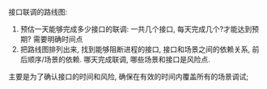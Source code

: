 接口联调的路线图:
1. 预估一天能够完成多少接口的联调: 一共几个接口, 每天完成几个?才能达到预期? 需要明确时间点
2. 把路线图排列出来, 找到能够阻断进程的接口, 接口和场景之间的依赖关系, 前后顺序/场景的依赖. 哪天完成联调, 哪些场景和接口是风险点.

主要是为了确认接口的时间和风险, 确保在有效的时间内覆盖所有的场景调试;
